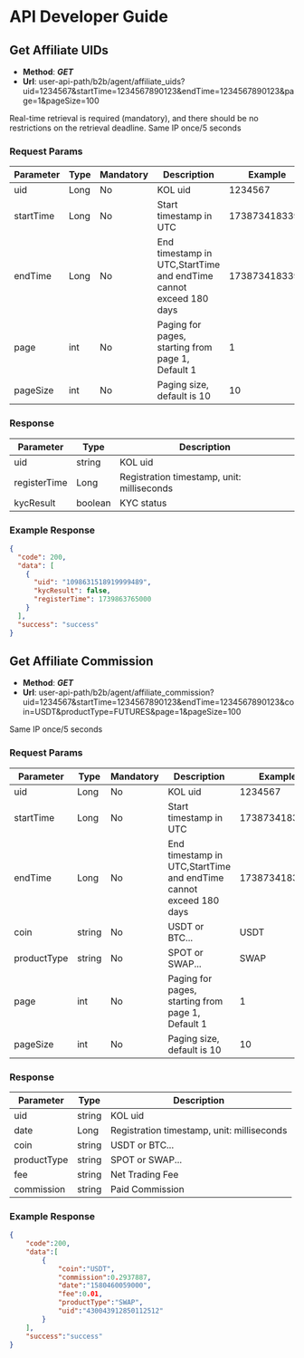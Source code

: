 # API Developer Guide

## Get Affiliate UIDs
  - **Method**: ***GET***
  - **Url**: user-api-path/b2b/agent/affiliate_uids?uid=1234567&startTime=1234567890123&endTime=1234567890123&page=1&pageSize=100

Real-time retrieval is required (mandatory), and there should be no restrictions on the retrieval deadline.
Same IP once/5 seconds
  
### Request Params
    
|  Parameter  |     Type    |  Mandatory  | Description |   Example   |
|-------------|-------------|-------------|-------------|-------------|
|  uid   |  Long  |  No    | KOL uid     |  1234567    |
|  startTime  |  Long  |  No    | Start timestamp in UTC     |  1738734183391    |
|  endTime    |  Long  |  No    | End timestamp in UTC,StartTime and endTime cannot exceed 180 days     |  1738734183391    |
|  page    |  int  |  No    | Paging for pages, starting from page 1, Default 1     |  1    |
|  pageSize    |  int  |  No    | Paging size, default is 10     |  10    |

### Response 

|  Parameter  |     Type     | Description |
|-------------|--------------|--------------|
|  uid   |  string      |   KOL uid    |
|  registerTime  |  Long  |  Registration timestamp, unit: milliseconds    |
|  kycResult    |  boolean  |  KYC status    |

### Example Response

```json
{
  "code": 200,
  "data": [
    {
      "uid": "1098631518919999489",
      "kycResult": false,
      "registerTime": 1739863765000
    }
  ],
  "success": "success"
}
```

## Get Affiliate Commission
  - **Method**: ***GET***
  - **Url**: user-api-path/b2b/agent/affiliate_commission?uid=1234567&startTime=1234567890123&endTime=1234567890123&coin=USDT&productType=FUTURES&page=1&pageSize=100

Same IP once/5 seconds
  
### Request Params
    
|  Parameter  |     Type    |  Mandatory  | Description |   Example   |
|-------------|-------------|-------------|-------------|-------------|
|  uid   |  Long  |  No    | KOL uid     |  1234567    |
|  startTime  |  Long  |  No    | Start timestamp in UTC     |  1738734183391    |
|  endTime    |  Long  |  No    | End timestamp in UTC,StartTime and endTime cannot exceed 180 days    |  1738734183391    |
| coin |  string  |  No  |  USDT or BTC... |  USDT  |
|  productType  |  string  |  No  |  SPOT or SWAP...  |  SWAP  |
|  page    |  int  |  No    | Paging for pages, starting from page 1, Default 1     |  1    |
|  pageSize    |  int  |  No    | Paging size, default is 10     |  10    |

### Response 

|  Parameter  |     Type     | Description |
|-------------|--------------|--------------|
|  uid   |  string      |   KOL uid    |
|  date  |  Long  |  Registration timestamp, unit: milliseconds    |
|  coin    |  string  |  USDT or BTC...  |
|  productType  | string  |  SPOT or SWAP...  |
|  fee  |  string  |  Net Trading Fee  |
|  commission  |  string  |  Paid Commission  |

### Example Response

```json
{
    "code":200,
    "data":[
        {
            "coin":"USDT",
            "commission":0.2937887,
            "date":"1580460059000",
            "fee":0.01,
            "productType":"SWAP",
            "uid":"430043912850112512"
        }
    ],
    "success":"success"
}
```

